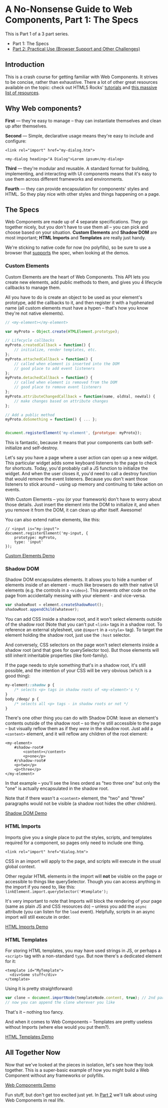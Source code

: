 # A No-Nonsense Guide to Web Components, Part 1: The Specs

This is Part 1 of a 3 part series.

- Part 1: The Specs
- [Part 2: Practical Use (Browser Support and Other Challenges)](02-practical-use.md)


## Introduction

This is a crash course for getting familiar with Web Components. It strives to be concise, rather than exhaustive. There a lot of other great resources available on the topic: check out HTML5 Rocks' [tutorials](http://www.html5rocks.com/en/search?q=web+components) and [this massive list of resources](https://github.com/mateusortiz/webcomponents-the-right-way).


## Why Web components?

**First** &mdash; they're easy to manage &ndash; thay can instantiate themselves and clean up after themselves.

**Second** &mdash; Simple, declarative usage means they're easy to include and configure:
```markup
<link rel="import" href="my-dialog.htm">

<my-dialog heading="A Dialog">Lorem ipsum</my-dialog>
```

**Third** &mdash; they're modular and reusable. A standard format for building, implementing, and interacting with UI components means that it's easy to use them across different frameworks and environments.

**Fourth** &mdash; they can provide encapsulation for components' styles and HTML. So they play nice with other styles and things happening on a page.


## The Specs

Web Components are made up of 4 separate specifications. They go together nicely, but you don't have to use them all &ndash; you can pick and choose based on your situation. **Custom Elements** and **Shadow DOM** are most important; **HTML Imports** and **Templates** are really just handy. 

We're sticking to native code for now (no polyfills), so be sure to use a browser that [supports](http://caniuse.com/) the spec, when looking at the demos.


### Custom Elements

Custom Elements are the heart of Web Components. This API lets you create new elements, add public methods to them, and gives you 4 lifecycle callbacks to manage them.

All you have to do is create an object to be used as your element's prototype, add the callbacks to it, and then register it with a hyphenated name (all custom elements must have a hypen &ndash; that's how you know they're not native elements).

```javascript
// <my-element></my-element>

var myProto = Object.create(HTMLElement.prototype);

// Lifecycle callbacks
myProto.createdCallback = function() {
    // initialize, render templates, etc.
};
myProto.attachedCallback = function() {
    // called when element is inserted into the DOM
    // good place to add event listeners
};
myProto.detachedCallback = function() {
    // called when element is removed from the DOM
    // good place to remove event listeners
};
myProto.attributeChangedCallback = function(name, oldVal, newVal) {
    // make changes based on attribute changes
};

// Add a public method
myProto.doSomething = function() { ... };


document.registerElement('my-element', {prototype: myProto});
```

This is fantastic, because it means that your components can both self-initialize and self-destroy.

Let's say you have a page where a user action can open up a new widget. This particular widget adds some keyboard listeners to the page to check for shortcuts. Today, you'd probably call a JS function to initialize the widget. And when the user closes it, you'd need to call a destroy function that would remove the event listeners. Because you don't want those listeners to stick around &ndash; using up memory and continuing to take action on events.

With Custom Elements &ndash; you (or your framework) don't have to worry about those details. Just insert the element into the DOM to initialize it, and when you remove it from the DOM, it can clean up after itself. Awesome!

You can also extend native elements, like this:
```
// <input is="my-input">
document.registerElement('my-input, {
    prototype: myProto,
    type: 'input'
});
```

[Custom Elements Demo](https://chrisbateman.github.io/guide-to-web-components/demos/custom-elements.htm)


### Shadow DOM

Shadow DOM encapsulates elements. It allows you to hide a number of elements inside of an element - much like browsers do with their native UI elements (e.g. the controls in a `<video>`). This prevents other code on the page from accidentally messing with your element - and vice-versa.

```javascript
var shadowRoot = element.createShadowRoot();
shadowRoot.appendChild(whatever);
```

You can add CSS inside a shadow root, and it won't select elements outside of the shadow root (Note that you can't put `<link>` tags in a shadow root. To reference an external stylesheet, use `@import` in a `<style>` tag). To target the element holding the shadow root, just use the `:host` selector.

And conversely, CSS selectors on the page won't select elements inside a shadow root (and that goes for querySelector too). But those elements will still inherit inheritable properties (like font-family).

If the page needs to style something that's in a shadow root, it's still possible, and the intention of your CSS will be very obvious (which is a good thing):

```css
my-element::shadow p {
    /* selects <p> tags in shadow roots of <my-element>'s */
}
body /deep/ p {
    /* selects all <p> tags - in shadow roots or not */
}
```

There's one other thing you can do with Shadow DOM: leave an element's contents outside of the shadow root &ndash; so they're still accessible to the page &ndash; but visually reflow them as if they *were* in the shadow root. Just add a `<content>` element, and it will reflow any children of the root element:

```markup
<my-element>
    #shadow-root#
        <content></content>
        <p>one</p>
    #/shadow-root#
    <p>two</p>
    <p>three</p>
</my-element>
```

In that example &ndash; you'll see the lines orderd as "two three one" but only the "one" is actually encapsulated in the shadow root.

Note that if there wasn't a `<content>` element, the "two" and "three" paragraphs would not be visible (a shadow root hides the other children).

[Shadow DOM Demo](https://chrisbateman.github.io/guide-to-web-components/demos/shadow-dom.htm)


### HTML Imports

Imports give you a single place to put the styles, scripts, and templates required for a component, so pages only need to include one thing.

```markup
<link rel="import" href="dialog.htm">
```

CSS in an import will apply to the page, and scripts will execute in the usual global context.

Other regular HTML elements in the import will **not** be visible on the page or accessible to things like querySelector. Though you can access anything in the import if you need to, like this: `linkElement.import.querySelector('#template');`

It's very important to note that Imports will block the rendering of your page (same as plain JS and CSS resources do) &ndash; unless you add the `async` attribute (you can listen for the `load` event). Helpfully, scripts in an async import will still execute in order.

[HTML Imports Demo](https://chrisbateman.github.io/guide-to-web-components/demos/html-imports.htm)


### HTML Templates

For storing HTML templates, you may have used strings in JS, or perhaps a `<script>` tag with a non-standard `type`. But now there's a dedicated element for it:

```markup
<template id="MyTemplate">
  <div>Some stuff</div>
</template>
```

Using it is pretty straightforward:

```javascript
var clone = document.importNode(templateNode.content, true); // 2nd parameter for "deep" clone
// now you can append the clone wherever you like
```

That's it &ndash; nothing too fancy.

And when it comes to Web Components &ndash; Templates are pretty useless without Imports (where else would you put them?).

[HTML Templates Demo](https://chrisbateman.github.io/guide-to-web-components/demos/html-templates.htm)


## All Together Now

Now that we've looked at the pieces in isolation, let's see how they look together. This is a super-basic example of how you might build a Web Component without any frameworks or polyfills.

[Web Components Demo](https://chrisbateman.github.io/guide-to-web-components/demos/all-together-now.htm)


Fun stuff, but don't get too excited just yet. In [Part 2](02-practical-use.md) we'll talk about using Web Components in real life.
